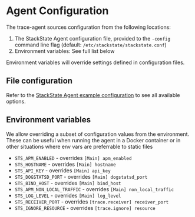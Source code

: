 # Agent Configuration

The trace-agent sources configuration from the following locations:

1. The StackState Agent configuration file, provided to the `-config` command line flag (default: `/etc/stackstate/stackstate.conf`)
2. Environment variables: See full list below

Environment variables will override settings defined in configuration files.

## File configuration

Refer to the [StackState Agent example configuration](https://github.com/StackVista/sts-agent/blob/master/stackstate.conf.example) to see all available options.


## Environment variables
We allow overriding a subset of configuration values from the environment. These
can be useful when running the agent in a Docker container or in other situations
where env vars are preferrable to static files

- `STS_APM_ENABLED` - overrides `[Main] apm_enabled`
- `STS_HOSTNAME` - overrides `[Main] hostname`
- `STS_API_KEY` - overrides `[Main] api_key`
- `STS_DOGSTATSD_PORT` - overrides `[Main] dogstatsd_port`
- `STS_BIND_HOST` - overrides `[Main] bind_host`
- `STS_APM_NON_LOCAL_TRAFFIC` - overrides `[Main] non_local_traffic`
- `STS_LOG_LEVEL` - overrides `[Main] log_level`
- `STS_RECEIVER_PORT` - overrides `[trace.receiver] receiver_port`
- `STS_IGNORE_RESOURCE` - overrides `[trace.ignore] resource`
